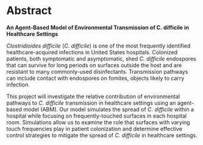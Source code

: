 # Abstract

<strong> An Agent-Based Model of Environmental Transmission of C. difficile in Healthcare Settings </strong>

<em>Clostridioides difficile</em> (<em>C. difficile</em>) is one of the most frequently identified healthcare-acquired infections in United States hospitals. Colonized patients, both symptomatic and asymptomatic, shed <em>C. difficile</em> endospores that can survive for long periods on surfaces outside the host and are resistant to many commonly-used disinfectants. Transmission pathways can include contact with endospores on fomites, objects likely to carry infection. 

This project will investigate the relative contribution of environmental pathways to <em>C. difficile</em> transmission in healthcare settings using an agent-based model (ABM). Our model simulates the spread of <em>C. difficile</em> within a hospital while focusing on frequently-touched surfaces in each hospital room. Simulations allow us to examine the role that surfaces with varying touch frequencies play in patient colonization and determine effective control strategies to mitigate the spread of <em>C. difficile</em> in healthcare settings.
